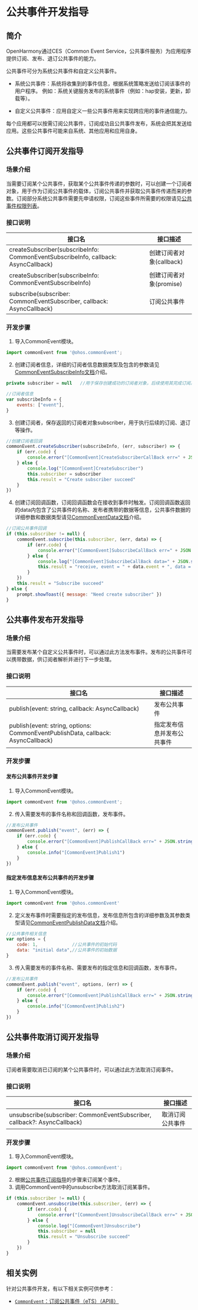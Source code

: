 # 公共事件开发指导
## 简介
OpenHarmony通过CES（Common Event Service，公共事件服务）为应用程序提供订阅、发布、退订公共事件的能力。

公共事件可分为系统公共事件和自定义公共事件。

+ 系统公共事件：系统将收集到的事件信息，根据系统策略发送给订阅该事件的用户程序。 例如：系统关键服务发布的系统事件（例如：hap安装，更新，卸载等）。

+ 自定义公共事件：应用自定义一些公共事件用来实现跨应用的事件通信能力。

每个应用都可以按需订阅公共事件，订阅成功且公共事件发布，系统会把其发送给应用。这些公共事件可能来自系统、其他应用和应用自身。

## 公共事件订阅开发指导

### 场景介绍
当需要订阅某个公共事件，获取某个公共事件传递的参数时，可以创建一个订阅者对象，用于作为订阅公共事件的载体，订阅公共事件并获取公共事件传递而来的参数。订阅部分系统公共事件需要先申请权限，订阅这些事件所需要的权限请见[公共事件权限列表](../reference/apis/js-apis-commonEvent.md#权限列表)。

### 接口说明
| 接口名                                                                                          | 接口描述 |
| ---------------------------------------------------------------------------------------------- | ----------- |
| createSubscriber(subscribeInfo: CommonEventSubscribeInfo, callback: AsyncCallback) | 创建订阅者对象(callback) |
| createSubscriber(subscribeInfo: CommonEventSubscribeInfo)                          | 创建订阅者对象(promise)  |
| subscribe(subscriber: CommonEventSubscriber, callback: AsyncCallback)              | 订阅公共事件 |

### 开发步骤
1. 导入CommonEvent模块。

```js
import commonEvent from '@ohos.commonEvent';
```

2. 创建订阅者信息，详细的订阅者信息数据类型及包含的参数请见[CommonEventSubscribeInfo文档](../reference/apis/js-apis-commonEvent.md#commoneventsubscribeinfo)介绍。

```js
private subscriber = null	//用于保存创建成功的订阅者对象，后续使用其完成订阅及退订的动作

//订阅者信息
var subscribeInfo = {
    events: ["event"],
}
```

3. 创建订阅者，保存返回的订阅者对象subscriber，用于执行后续的订阅、退订等操作。

```js
//创建订阅者回调
commonEvent.createSubscriber(subscribeInfo, (err, subscriber) => {
    if (err.code) {
        console.error("[CommonEvent]CreateSubscriberCallBack err=" + JSON.stringify(err))
    } else {
        console.log("[CommonEvent]CreateSubscriber")
        this.subscriber = subscriber
        this.result = "Create subscriber succeed"
    }
})
```

4. 创建订阅回调函数，订阅回调函数会在接收到事件时触发。订阅回调函数返回的data内包含了公共事件的名称、发布者携带的数据等信息，公共事件数据的详细参数和数据类型请见[CommonEventData文档](../reference/apis/js-apis-commonEvent.md#commoneventdata)介绍。

```js
//订阅公共事件回调
if (this.subscriber != null) {
    commonEvent.subscribe(this.subscriber, (err, data) => {
        if (err.code) {
            console.error("[CommonEvent]SubscribeCallBack err=" + JSON.stringify(err))
        } else {
            console.log("[CommonEvent]SubscribeCallBack data=" + JSON.stringify(data))
            this.result = "receive, event = " + data.event + ", data = " + data.data + ", code = " + data.code
        }
    })
    this.result = "Subscribe succeed"
} else {
    prompt.showToast({ message: "Need create subscriber" })
}
```

## 公共事件发布开发指导

### 场景介绍
当需要发布某个自定义公共事件时，可以通过此方法发布事件。发布的公共事件可以携带数据，供订阅者解析并进行下一步处理。

### 接口说明
| 接口名                              | 接口描述 |
| ---------------------------------- | ------ |
| publish(event: string, callback: AsyncCallback) | 发布公共事件 |
| publish(event: string, options: CommonEventPublishData, callback: AsyncCallback) | 指定发布信息并发布公共事件 |

### 开发步骤
#### 发布公共事件开发步骤
1. 导入CommonEvent模块。

```js
import commonEvent from '@ohos.commonEvent';
```

2. 传入需要发布的事件名称和回调函数，发布事件。

```js
//发布公共事件
commonEvent.publish("event", (err) => {
    if (err.code) {
        console.error("[CommonEvent]PublishCallBack err=" + JSON.stringify(err))
    } else {
        console.info("[CommonEvent]Publish1")
    }
})
```

#### 指定发布信息发布公共事件的开发步骤
1. 导入CommonEvent模块。

```js
import commonEvent from '@ohos.commonEvent'
```

2. 定义发布事件时需要指定的发布信息，发布信息所包含的详细参数及其参数类型请见[CommonEventPublishData文档](../reference/apis/js-apis-commonEvent.md#commoneventpublishdata)介绍。

```js
//公共事件相关信息
var options = {
    code: 1,			 //公共事件的初始代码
    data: "initial data",//公共事件的初始数据
}
```

3. 传入需要发布的事件名称、需要发布的指定信息和回调函数，发布事件。

```js
//发布公共事件
commonEvent.publish("event", options, (err) => {
    if (err.code) {
        console.error("[CommonEvent]PublishCallBack err=" + JSON.stringify(err))
    } else {
        console.info("[CommonEvent]Publish2")
    }
})
```

## 公共事件取消订阅开发指导

### 场景介绍
订阅者需要取消已订阅的某个公共事件时，可以通过此方法取消订阅事件。

### 接口说明
| 接口名                              | 接口描述 |
| ---------------------------------- | ------ |
| unsubscribe(subscriber: CommonEventSubscriber, callback?: AsyncCallback) | 取消订阅公共事件 |

### 开发步骤
1. 导入CommonEvent模块。

```js
import commonEvent from '@ohos.commonEvent';
```

2. 根据[公共事件订阅指导](#公共事件订阅开发指导)的步骤来订阅某个事件。
3. 调用CommonEvent中的unsubscribe方法取消订阅某事件。

```js
if (this.subscriber != null) {
    commonEvent.unsubscribe(this.subscriber, (err) => {
        if (err.code) {
            console.error("[CommonEvent]UnsubscribeCallBack err=" + JSON.stringify(err))
        } else {
            console.log("[CommonEvent]Unsubscribe")
            this.subscriber = null
            this.result = "Unsubscribe succeed"
        }
    })
}
```

## 相关实例

针对公共事件开发，有以下相关实例可供参考：

- [`CommonEvent`：订阅公共事件（eTS）（API8）](https://gitee.com/openharmony/app_samples/tree/master/Notification/CommonEvent)


